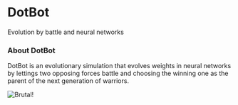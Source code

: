# DotBot

Evolution by battle and neural networks

### About DotBot

DotBot is an evolutionary simulation that evolves weights in neural networks by lettings two opposing forces battle and choosing the winning one as the parent of the next generation of warriors.

![Brutal!](http://i0.kym-cdn.com/entries/icons/original/000/016/925/498ed76be651cffb6bb9bac6a9bb75c3.png)
